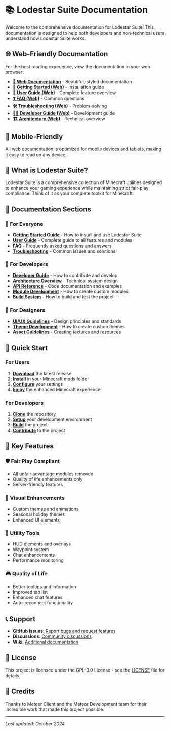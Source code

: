 # 📚 Lodestar Suite Documentation

Welcome to the comprehensive documentation for Lodestar Suite! This documentation is designed to help both developers and non-technical users understand how Lodestar Suite works.

## 🌐 Web-Friendly Documentation

For the best reading experience, view the documentation in your web browser:
- **[📖 Web Documentation](index.html)** - Beautiful, styled documentation
- **[🚀 Getting Started (Web)](getting-started.html)** - Installation guide
- **[📖 User Guide (Web)](user-guide.html)** - Complete feature overview
- **[❓ FAQ (Web)](faq.html)** - Common questions
- **[🛠️ Troubleshooting (Web)](troubleshooting.html)** - Problem-solving
- **[👨‍💻 Developer Guide (Web)](developer-guide.html)** - Development guide
- **[🏗️ Architecture (Web)](architecture.html)** - Technical overview

## 📱 Mobile-Friendly

All web documentation is optimized for mobile devices and tablets, making it easy to read on any device.

## 🎯 What is Lodestar Suite?

Lodestar Suite is a comprehensive collection of Minecraft utilities designed to enhance your gaming experience while maintaining strict fair-play compliance. Think of it as your complete toolkit for Minecraft.

## 📖 Documentation Sections

### 👥 For Everyone
- **[Getting Started Guide](getting-started.md)** - How to install and use Lodestar Suite
- **[User Guide](user-guide.md)** - Complete guide to all features and modules
- **[FAQ](faq.md)** - Frequently asked questions and answers
- **[Troubleshooting](troubleshooting.md)** - Common issues and solutions

### 🔧 For Developers
- **[Developer Guide](developer-guide.md)** - How to contribute and develop
- **[Architecture Overview](architecture.md)** - Technical system design
- **[API Reference](api-reference.md)** - Code documentation and examples
- **[Module Development](module-development.md)** - How to create custom modules
- **[Build System](build-system.md)** - How to build and test the project

### 🎨 For Designers
- **[UI/UX Guidelines](ui-guidelines.md)** - Design principles and standards
- **[Theme Development](theme-development.md)** - How to create custom themes
- **[Asset Guidelines](asset-guidelines.md)** - Creating textures and resources

## 🚀 Quick Start

### For Users
1. **[Download](getting-started.md#installation)** the latest release
2. **[Install](getting-started.md#installation)** in your Minecraft mods folder
3. **[Configure](user-guide.md#configuration)** your settings
4. **[Enjoy](user-guide.md#features)** the enhanced Minecraft experience!

### For Developers
1. **[Clone](developer-guide.md#setup)** the repository
2. **[Setup](developer-guide.md#setup)** your development environment
3. **[Build](build-system.md)** the project
4. **[Contribute](developer-guide.md#contributing)** to the project

## 🎯 Key Features

### 🛡️ Fair Play Compliant
- All unfair advantage modules removed
- Quality of life enhancements only
- Server-friendly features

### 🎨 Visual Enhancements
- Custom themes and animations
- Seasonal holiday themes
- Enhanced UI elements

### 🔧 Utility Tools
- HUD elements and overlays
- Waypoint system
- Chat enhancements
- Performance monitoring

### 🎮 Quality of Life
- Better tooltips and information
- Improved tab list
- Enhanced chat features
- Auto-reconnect functionality

## 📞 Support

- **GitHub Issues**: [Report bugs and request features](https://github.com/waythread/lodestar-suite/issues)
- **Discussions**: [Community discussions](https://github.com/waythread/lodestar-suite/discussions)
- **Wiki**: [Additional documentation](https://github.com/waythread/lodestar-suite/wiki)

## 📄 License

This project is licensed under the GPL-3.0 License - see the [LICENSE](../LICENSE) file for details.

## 🙏 Credits

Thanks to Meteor Client and the Meteor Development team for their incredible work that made this project possible.

---

*Last updated: October 2024*
